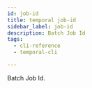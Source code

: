 ```yaml
---
id: job-id
title: temporal job-id
sidebar_label: job-id
description: Batch Job Id
tags:
  - cli-reference
  - temporal-cli

---
```


Batch Job Id.

